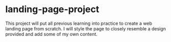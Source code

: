 # landing-page-project
This project will put all previous learning into practice to create a web landing page from scratch. I will style the page to closely resemble a design provided and add some of my own content.